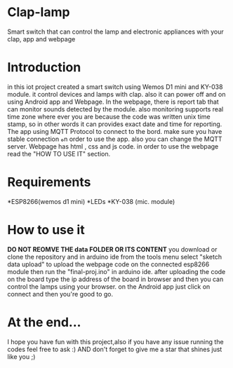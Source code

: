 # Clap-lamp
Smart switch that can control the lamp and electronic appliances with your clap, app and webpage
# Introduction
in this iot project created a smart switch using Wemos D1 mini and KY-038 module. it control devices and lamps with clap. also it can power off and on using Android app and Webpage.
In the webpage, there is report tab that can monitor sounds detected by the module. also monitoring supports real time zone where ever you are because the code was written unix time stamp, so in other words it can provides exact date and time for reporting.
The app using MQTT Protocol to connect to the bord. make sure you have stable connection هn order to use the app. also you can change the MQTT server.
Webpage has html , css and js code. in order to use the webpage read the "HOW TO USE IT" section.

# Requirements
*ESP8266(wemos d1 mini)
*LEDs
*KY-038 (mic. module)

# How to use it
**DO NOT REOMVE THE data FOLDER OR ITS CONTENT**
you download or clone the repository and in arduino ide from the tools menu select "sketch data upload" to upload the webpage code on the connected esp8266 module then run the "final-proj.ino" in arduino ide. 
after uploading the code on the board type the ip address of the board in browser and then you can control the lamps using your browser.
on the Android app just click on connect and then you're good to go.

# At the end...

I hope you have fun with this project,also if you have any issue running the codes feel free to ask :)
AND
don't forget to give me a star that shines just like you ;)
